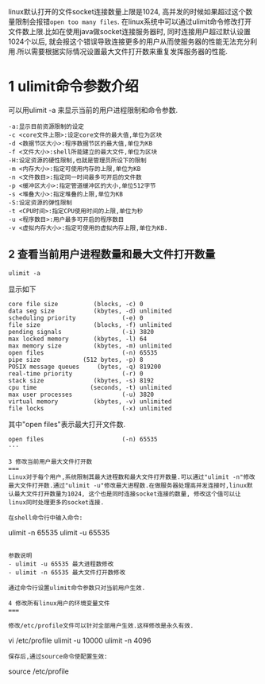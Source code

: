 <div class="jumbotron">
<p>linux默认打开的文件socket连接数量上限是1024, 高并发的时候如果超过这个数量限制会报错<code>open too many files</code>. 在linux系统中可以通过ulimit命令修改打开文件数上限.比如在使用java做socket连接服务器时, 同时连接用户超过默认设置1024个以后, 就会报这个错误导致连接更多的用户从而使服务器的性能无法充分利用.所以需要根据实际情况设置最大文件打开数来重复发挥服务器的性能.</p>
</div>

1 ulimit命令参数介绍
===

可以用ulimit -a 来显示当前的用户进程限制和命令参数.

```
-a:显示目前资源限制的设定
-c <core文件上限>:设定core文件的最大值,单位为区块
-d <数据节区大小>:程序数据节区的最大值,单位为KB
-f <文件大小>:shell所能建立的最大文件,单位为区块
-H:设定资源的硬性限制,也就是管理员所设下的限制
-m <内存大小>:指定可使用内存的上限,单位为KB
-n <文件数目>:指定同一时间最多可开启的文件数
-p <缓冲区大小>:指定管道缓冲区的大小,单位512字节
-s <堆叠大小>:指定堆叠的上限,单位为KB
-S:设定资源的弹性限制
-t <CPU时间>:指定CPU使用时间的上限,单位为秒
-u <程序数目>:用户最多可开启的程序数目
-v <虚拟内存大小>:指定可使用的虚拟内存上限,单位为KB.
```

2 查看当前用户进程数量和最大文件打开数量
---

```
ulimit -a
```

显示如下
```
core file size          (blocks, -c) 0
data seg size           (kbytes, -d) unlimited
scheduling priority             (-e) 0
file size               (blocks, -f) unlimited
pending signals                 (-i) 3820
max locked memory       (kbytes, -l) 64
max memory size         (kbytes, -m) unlimited
open files                      (-n) 65535
pipe size            (512 bytes, -p) 8
POSIX message queues     (bytes, -q) 819200
real-time priority              (-r) 0
stack size              (kbytes, -s) 8192
cpu time               (seconds, -t) unlimited
max user processes              (-u) 3820
virtual memory          (kbytes, -v) unlimited
file locks                      (-x) unlimited
```
其中"open files"表示最大打开文件数.
```
open files                      (-n) 65535
···

3 修改当前用户最大文件打开数
===
Linux对于每个用户,系统限制其最大进程数和最大文件打开数量.可以通过"ulimit -n"修改最大文件打开数.通过"ulimit -u"修改最大进程数.在做服务器处理高并发连接时,linux默认最大文件打开数量为1024, 这个也是同时连接socket连接的数量, 修改这个值可以让linux同时处理更多的socket连接.

在shell命令行中输入命令:

```
ulimit -n 65535
ulimit -u 65535
```

参数说明
- ulimit -u 65535 最大进程数修改
- ulimit -n 65535 最大文件打开数修改

通过命令行设置ulimit命令参数只对当前用户生效.

4 修改所有linux用户的环境变量文件
===

修改/etc/profile文件可以针对全部用户生效.这样修改是永久有效.

```
vi /etc/profile
ulimit -u 10000
ulimit -n 4096
```
保存后,通过source命令使配置生效:

```
source /etc/profile
```